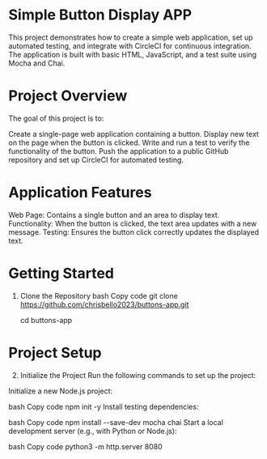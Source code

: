 # Simple Button Display APP

This project demonstrates how to create a simple web application, set up automated testing, and integrate with CircleCI for continuous integration. The application is built with basic HTML, JavaScript, and a test suite using Mocha and Chai.

# Project Overview
The goal of this project is to:

Create a single-page web application containing a button.
Display new text on the page when the button is clicked.
Write and run a test to verify the functionality of the button.
Push the application to a public GitHub repository and set up CircleCI for automated testing.

# Application Features
Web Page: Contains a single button and an area to display text.
Functionality: When the button is clicked, the text area updates with a new message.
Testing: Ensures the button click correctly updates the displayed text.

# Getting Started
1. Clone the Repository
bash
Copy code
git clone https://github.com/chrisbello2023/buttons-app.git

     cd buttons-app

# Project Setup
2. Initialize the Project
Run the following commands to set up the project:

Initialize a new Node.js project:

bash
Copy code
npm init -y
Install testing dependencies:

bash
Copy code
npm install --save-dev mocha chai
Start a local development server (e.g., with Python or Node.js):

bash
Copy code
python3 -m http.server 8080
